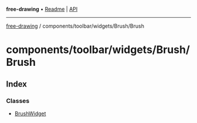 **free-drawing** • [Readme](../../../../../README.md) \| [API](../../../../../modules.md)

***

[free-drawing](../../../../../README.md) / components/toolbar/widgets/Brush/Brush

# components/toolbar/widgets/Brush/Brush

## Index

### Classes

- [BrushWidget](classes/BrushWidget.md)
